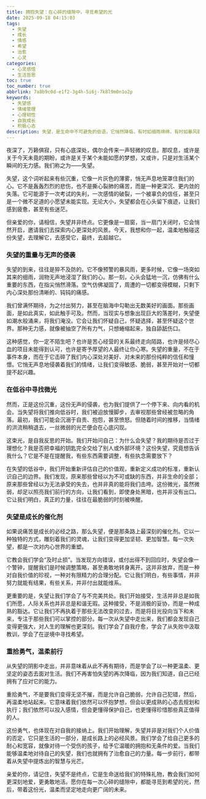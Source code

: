 ```yaml
---
title: 拥抱失望：在心碎的缝隙中，寻觅希望的光
date: 2025-09-18 04:15:03
tags:
  - 失望
  - 成长
  - 情感
  - 希望
  - 治愈
  - 心灵
categories: 
  - 心灵感悟
  - 生活哲思
toc: true
toc_number: true
abbrlink: 7a8b9c0d-e1f2-3g4h-5i6j-7k8l9m0n1o2p
keywords:
  - 失望感
  - 情绪管理
  - 心理韧性
  - 自我成长
  - 积极心态
description: 失望，是生命中不可避免的低语，它悄然降临，有时如细雨绵绵，有时如暴风骤雨，浸润着我们的心田。然而，正是这些看似无情的时刻，蕴藏着深刻的成长契机。本文将带你一同探索失望的深层含义，如何在心碎的缝隙中，重新找回内心的平静与力量，最终拥抱希望，温柔前行。
---
```


夜深了，万籁俱寂，只有心底深处，偶尔会传来一声轻微的叹息。那叹息，或许是关于今天未竟的期盼，或许是关于某个未能如愿的梦想，又或许，只是对生活某个瞬间的无力感。我们称之为——失望。

失望，这个词听起来有些沉重，它像一片灰色的薄雾，悄无声息地笼罩住我们的心。它不是轰轰烈烈的悲伤，也不是撕心裂肺的痛苦，而是一种更深沉、更内敛的失落。它可能源于一次考试的失利，一次感情的破裂，一个被辜负的信任，甚至只是一个微不足道的小愿望未能实现。无论大小，失望都会在心头留下痕迹，让我们感到疲惫，甚至有些迷茫。

但亲爱的你，请相信，失望并非终点。它更像是一扇窗，当一扇门关闭时，它会悄然开启，邀请我们去探索内心更深处的风景。今天，我想和你一起，温柔地触碰这份失望，去理解它，去感受它，最终，去超越它。

### 失望的重量与无声的侵袭

失望的到来，往往是猝不及防的。它不像预警的暴风雨，更多时候，它像一场突如其来的细雨，润物无声地浸湿了我们的心。那一刻，心头会猛地一沉，仿佛有什么重要的东西，在指尖悄然滑落。空气仿佛凝固了，周遭的一切都变得模糊，只剩下内心深处那份清晰的、钝钝的痛感。

我们曾满怀期待，为之付出努力，甚至在脑海中勾勒出无数美好的画面。那些画面，是如此真实，如此触手可及。然而，当现实与想象出现巨大的落差时，失望便如潮水般涌来，将我们淹没。它会让我们怀疑自己，怀疑选择，甚至怀疑这个世界。那种无力感，就像被抽空了所有力气，只想蜷缩起来，独自舔舐伤口。

这种感觉，你一定不陌生吧？也许是苦心经营的关系最终走向陌路，也许是倾尽心血的项目未能得到认可，也许是寄予厚望的人最终让你心寒。失望的重量，不在于事件本身，而在于它击碎了我们内心深处对美好、对未来的那份纯粹的信任和憧憬。它悄无声息地侵袭着我们的情绪，让我们变得敏感、脆弱，甚至开始对一切都提不起兴趣。

### 在低谷中寻找微光

然而，正是这份沉重，这份无声的侵袭，也为我们提供了一个停下来、向内看的机会。当失望将我们推向低谷时，我们被迫放慢脚步，去审视那些曾经被忽略的角落。最初，我们可能会沉溺于自责、抱怨，甚至愤怒。但随着时间的推移，当情绪的洪流稍稍退去，一丝微弱的光芒便会在心底闪现。

这束光，是自我反思的开始。我们开始问自己：为什么会失望？我的期待是否过于理想化？我是否把幸福的钥匙完全交给了别人或外部环境？这份失望，究竟想告诉我什么？它是不是在提醒我，有些东西需要调整，有些执念需要放下？

在失望的低谷中，我们开始重新评估自己的价值观，重新定义成功的标准，重新认识自己的边界。我们发现，原来那些曾经以为不可或缺的东西，并非生命的全部；原来那些曾经以为无法承受的失去，也并非真的能将我们击垮。这份微光，虽然微弱，却足以照亮我们前行的方向，让我们看到，即使身处黑暗，也并非没有出口。它让我们明白，真正的力量，往往在最脆弱的时刻被唤醒。

### 失望是成长的催化剂

如果说痛苦是成长的必经之路，那么失望，便是那条路上最深刻的催化剂。它以一种独特的方式，雕刻着我们的灵魂，让我们变得更加坚韧、更加智慧。每一次失望，都是一次对内心世界的重塑。

它教会我们学会“及时止损”。当发现方向错误，或付出得不到回应时，失望会像一个警钟，提醒我们是时候调整策略，甚至勇敢地转身离开。这并非放弃，而是一种对自我价值的珍视，一种对有限精力的合理分配。它让我们明白，有些事情，并非努力就能有结果，有些关系，并非付出就能维系。

更重要的是，失望让我们学会了与不完美共处。我们开始接受，生活并非总是如我们所愿，人际关系也并非总是和谐无瑕。这种接受，不是消极的妥协，而是一种成熟的豁达。它让我们不再执着于那些无法改变的过去，而是将目光投向当下和未来，专注于那些我们可以掌控的部分。每一次从失望中走出来，我们都会发现自己变得更强大，对人生的理解也更深刻。我们学会了自我疗愈，学会了从失败中汲取教训，学会了在逆境中寻找希望。

### 重拾勇气，温柔前行

从失望的阴影中走出，并非意味着从此不再有期待，而是学会了以一种更温柔、更坚定的姿态去面对生活。我们不再害怕失望的再次降临，因为我们知道，自己已经拥有了应对它的能力。

重拾勇气，不是要我们变得无坚不摧，而是允许自己脆弱，允许自己犯错，然后，再温柔地站起来。它意味着我们依然可以怀抱梦想，但会以更成熟的心态去规划和执行；我们依然可以投入感情，但会更懂得保护自己，也更懂得珍惜那些真正值得的人。

这份勇气，也体现在对自我的接纳上。我们开始理解，失望并非是对我们个人价值的否定，它只是生活的一部分，是成长路上的必经风景。我们学会了给自己更多的耐心和宽容，就像对待一个受伤的孩子，给予它温暖的拥抱和无条件的爱。当我们能够温柔地对待自己的失望，我们也就拥有了治愈自己的力量。每一步前行，都带着从失望中提炼出的智慧与光芒。

亲爱的你，请记住，失望不是终点，它是生命送给我们的特殊礼物，教会我们如何更深刻地爱，更勇敢地活。愿你在每一次心碎的缝隙中，都能寻觅到希望的光，然后，带着这份光，温柔而坚定地走向更广阔的未来。